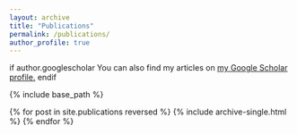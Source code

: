 ```yaml
---
layout: archive
title: "Publications"
permalink: /publications/
author_profile: true
---
```


 
 if author.googlescholar 
  You can also find my articles on <u><a href="{{https://scholar.google.com/citations?user=xTOD5hAAAAAJ&hl=en&authuser=1#}}">my Google Scholar profile</a>.</u>
 endif 

{% include base_path %}

{% for post in site.publications reversed %}
  {% include archive-single.html %}
{% endfor %}

